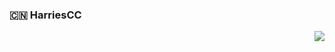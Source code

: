 ### :cn: HarriesCC

<img align="right" src="https://github-readme-stats.vercel.app/api?username=HarriesCC&show_icons=true&icon_color=0366d6&text_color=24292e&bg_color=ffffff&hide_title=true" />

